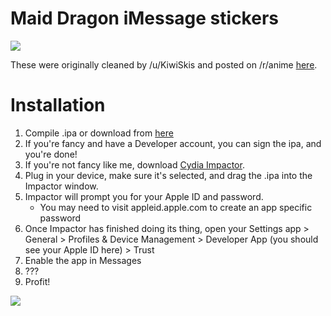 # Maid Dragon iMessage stickers

![](http://imgur.com/lD3WOLX.jpg)

These were originally cleaned by /u/KiwiSkis and posted on /r/anime [here](https://www.reddit.com/r/anime/comments/5tcw33/i_cleaned_and_edited_all_the_chat_stickers_from/).

# Installation

1. Compile .ipa or download from [here](https://github.com/hizinfiz/Maid-Dragon-iMessage-stickers/releases)
2. If you're fancy and have a Developer account, you can sign the ipa, and you're done!
3. If you're not fancy like me, download [Cydia Impactor](http://www.cydiaimpactor.com).
4. Plug in your device, make sure it's selected, and drag the .ipa into the Impactor window.
5. Impactor will prompt you for your Apple ID and password.
    * You may need to visit appleid.apple.com to create an app specific password
6. Once Impactor has finished doing its thing, open your Settings app > General > Profiles & Device Management > Developer App (you should see your Apple ID here) > Trust
7. Enable the app in Messages
8. ???
9. Profit!


![](http://imgur.com/6zdyVos.jpg)